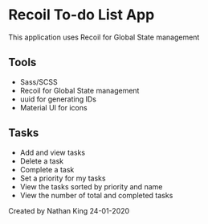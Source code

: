 # Recoil To-do List App

This application uses Recoil for Global State management

## Tools

- Sass/SCSS
- Recoil for Global State management
- uuid for generating IDs
- Material UI for icons

## Tasks

- Add and view tasks
- Delete a task
- Complete a task
- Set a priority for my tasks
- View the tasks sorted by priority and name
- View the number of total and completed tasks

Created by Nathan King 24-01-2020
